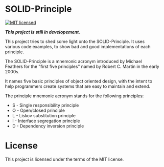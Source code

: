 # SOLID-Principle

[![MIT licensed](https://img.shields.io/badge/license-MIT-blue.svg)](https://raw.githubusercontent.com/hyperium/hyper/master/LICENSE)


<b><i>This project is still in developement.</i></b>


This project tries to shed some light onto the SOLID-Principle. It uses various code examples, to show bad and good implementations of each principle.

The SOLID-Principle is a mnemonic acronym introduced by Michael Feathers for the "first five principles" named by Robert C. Martin in the early 2000s.

It names five basic principles of object oriented design, with the intent to help programmers create systems that are easy to maintain and extend.

The principle mnemonic acronym stands for the following principles:

<ul>
<li>S - Single responsibility principle</li>

<li>O - Open/closed principle</li>

<li>L - Liskov substitution principle</li>

<li>I - Interface segregation principle</li>

<li>D - Dependency inversion principle</li>
</ul>

# License

This project is licensed under the terms of the MIT license.



